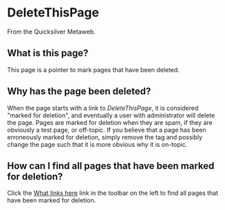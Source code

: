 
# DeleteThisPage

From the Quicksilver Metaweb.

## What is this page?



This page is a pointer to mark pages that have been deleted.

## Why has the page been deleted?



When the page starts with a link to *DeleteThisPage*, it is considered "marked for deletion", and eventually a user with administrator will delete the page. Pages are marked for deletion when they are spam, if they are obviously a test page, or off-topic. If you believe that a page has been erroneously marked for deletion, simply remove the tag and possibly change the page such that it is more obvious why it is on-topic.

## How can I find all pages that have been marked for deletion?



Click the [What links here](/http-www-metaweb-com-wiki-wiki-phtml-title-special-whatlinkshere-target-deletethispage) link in the toolbar on the left to find all pages that have been marked for deletion.
